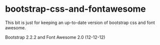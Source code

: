 bootstrap-css-and-fontawesome
=============================

This bit is just for keeping an up-to-date version of bootstrap css and font awesome.

Bootstrap 2.2.2 and Font Awesome 2.0 (12-12-12)
